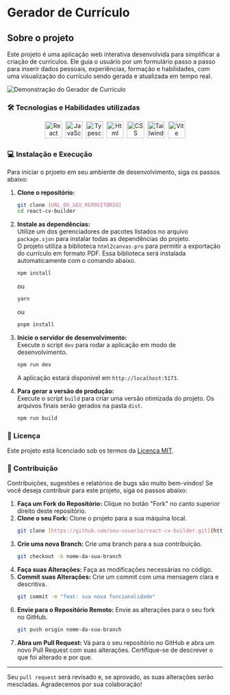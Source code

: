 # Gerador de Currículo

## Sobre o projeto

Este projeto é uma aplicação web interativa desenvolvida para simplificar a criação de currículos. Ele guia o usuário por um formulário passo a passo para inserir dados pessoais, experiências, formação e habilidades, com uma visualização do currículo sendo gerada e atualizada em tempo real.

![Demonstração do Gerador de Currículo](https://github.com/KarolSalvador/react-cv-builder/blob/main/src/assets/demonstracao.gif.gif?raw=true)

### 🛠️ Tecnologias e Habilidades utilizadas

<div align="center">
  <img src="https://cdn.jsdelivr.net/gh/devicons/devicon@latest/icons/react/react-original-wordmark.svg" alt="React icon" width="40" height="40" style="max-width:100%;margin: 0 2px;" />
  <img src="https://cdn.jsdelivr.net/gh/devicons/devicon@latest/icons/javascript/javascript-original.svg" alt="JavaScript icon" width="40" height="40" style="max-width:100%;margin: 0 2px;" />
  <img src="https://cdn.jsdelivr.net/gh/devicons/devicon@latest/icons/typescript/typescript-original.svg" alt="Typescript icon" width="40" height="40" style="max-width:100%;margin: 0 2px;" />
  <img src="https://cdn.jsdelivr.net/gh/devicons/devicon@latest/icons/html5/html5-original.svg" alt="Html icon" width="40" height="40" style="max-width:100%;margin: 0 2px;" />
  <img src="https://cdn.jsdelivr.net/gh/devicons/devicon@latest/icons/css3/css3-original.svg" alt="CSS icon" width="40" height="40" style="max-width:100%;margin: 0 2px;" />
  <img src="https://cdn.jsdelivr.net/gh/devicons/devicon@latest/icons/tailwindcss/tailwindcss-original.svg" alt="Tailwind CSS icon" width="40" height="40" style="max-width:100%;margin: 0 2px;"/>
  <img src="https://cdn.jsdelivr.net/gh/devicons/devicon@latest/icons/vitejs/vitejs-original.svg" alt="Vite icon" width="40" height="40" style="max-width:100%;margin: 0 2px;"/>
</div>

### 💻 Instalação e Execução

Para iniciar o prjoeto em seu ambiente de desenvolvimento, siga os passos abaixo:

1. **Clone o repositório:**

   ```bash
   git clone [URL_DO_SEU_REPOSITÓRIO]
   cd react-cv-builder
   ```

2. **Instale as dependências:**  
   Utilize um dos gerenciadores de pacotes listados no arquivo `package.sjon` para instalar todas as dependências do projeto.  
   O projeto utiliza a biblioteca `html2canvas-pro` para permitir a exportação do currículo em formato PDF. Essa biblioteca será instalada automaticamente com o comando abaixo.

   ```bash
   npm install
   ```

   ou

   ```bash
   yarn
   ```

   ou

   ```bash
   pnpm install
   ```

3. **Inicie o servidor de desenvolvimento:**  
   Execute o script `dev` para rodar a aplicação em modo de desenvolvimento.

   ```bash
   npm run dev
   ```

   A aplicação estará disponível em `http://localhost:5173`.

4. **Para gerar a versão de produção:**  
   Execute o script `build` para criar uma versão otimizada do projeto. Os arquivos finais serão gerados na pasta `dist`.
   ```bash
   npm run build
   ```

### 📝 Licença

Este projeto está licenciado sob os termos da [Licença MIT](https://opensource.org/licenses/MIT).

### 🤝 Contribuição

Contribuições, sugestões e relatórios de bugs são muito bem-vindos! Se você deseja contribuir para este projeto, siga os passos abaixo:

1.  **Faça um Fork do Repositório:** Clique no botão "Fork" no canto superior direito deste repositório.
2.  **Clone o seu Fork:** Clone o projeto para a sua máquina local.
    ```bash
    git clone [https://github.com/seu-usuario/react-cv-builder.git](https://github.com/seu-usuario/react-cv-builder.git)
    ```
3.  **Crie uma nova Branch:** Crie uma branch para a sua contribuição.
    ```bash
    git checkout -b nome-da-sua-branch
    ```
4.  **Faça suas Alterações:** Faça as modificações necessárias no código.
5.  **Commit suas Alterações:** Crie um commit com uma mensagem clara e descritiva.
    ```bash
    git commit -m "feat: sua nova funcionalidade"
    ```
6.  **Envie para o Repositório Remoto:** Envie as alterações para o seu fork no GitHub.
    ```bash
    git push origin nome-da-sua-branch
    ```
7.  **Abra um Pull Request:** Vá para o seu repositório no GitHub e abra um novo Pull Request com suas alterações. Certifique-se de descrever o que foi alterado e por que.

---

Seu `pull request` será revisado e, se aprovado, as suas alterações serão mescladas. Agradecemos por sua colaboração!

